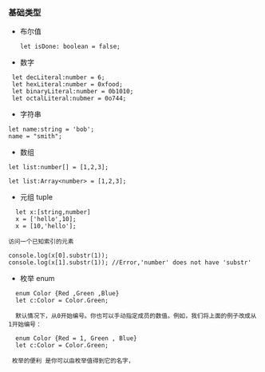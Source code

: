 ### 基础类型


- 布尔值
  
  `let isDone: boolean = false;`
 
- 数字 
 
```
 let decLiteral:number = 6;
 let hexLiteral:number = 0xfood;
 let binaryLiteral:number = 0b1010;
 let octalLiteral:nubmer = 0o744; 

``` 
 
 
- 字符串

``` 
let name:string = 'bob';
name = "smith";

``` 
 
 
- 数组

```
let list:number[] = [1,2,3];

let list:Array<number> = [1,2,3]; 
```

- 元组 tuple

``` 
  let x:[string,number]
  x = ['hello',10];
  x = [10,'hello'];
  
访问一个已知索引的元素
 
console.log(x[0].substr(1));
console.log(x[1].substr(1)); //Error,'number' does not have 'substr'
```

- 枚举  enum

``` 
  enum Color {Red ,Green ,Blue}
  let c:Color = Color.Green;
  
  默认情况下，从0开始编号。你也可以手动指定成员的数值。例如，我们将上面的例子改成从1开始编号：
  
  enum Color {Red = 1, Green , Blue}
  let c:Color = Color.Green;
 
 枚举的便利 是你可以由枚举值得到它的名字，
```

